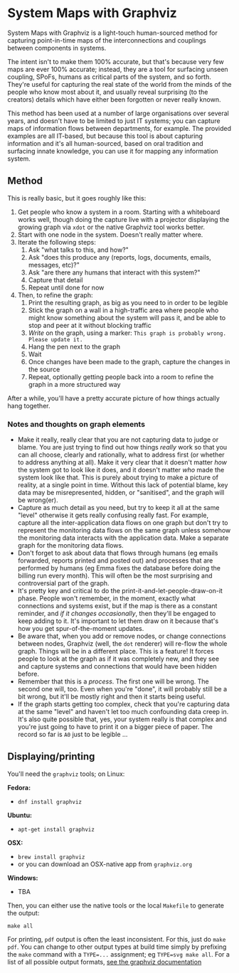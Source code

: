 # System Maps with Graphviz

System Maps with Graphviz is a light-touch human-sourced method for capturing point-in-time
maps of the interconnections and couplings between components in systems.

The intent isn't to make them 100% accurate, but that's because very few maps are ever
100% accurate; instead, they are a tool for surfacing unseen coupling, SPoFs, humans as
critical parts of the system, and so forth. They're useful for capturing the real state
of the world from the minds of the people who know most about it, and usually reveal
surprising (to the creators) details which have either been forgotten or never really
known.

This method has been used at a number of large organisations over several years, and doesn't
have to be limited to just IT systems; you can capture maps of information flows between
departments, for example. The provided examples are all IT-based, but because this tool
is about capturing information and it's all human-sourced, based on oral tradition and
surfacing innate knowledge, you can use it for mapping any information system.

## Method

This is really basic, but it goes roughly like this:

1. Get people who know a system in a room. Starting with a whiteboard works well, though
   doing the capture live with a projector displaying the growing graph via `xdot` or the
   native Graphviz tool works better.
1. Start with one node in the system. Doesn't really matter where.
1. Iterate the following steps:
    1. Ask "what talks to this, and how?"
    1. Ask "does this produce any (reports, logs, documents, emails, messages, etc)?"
    1. Ask "are there any humans that interact with this system?"
    1. Capture that detail
    1. Repeat until done for now
1. Then, to refine the graph:
    1. Print the resulting graph, as big as you need to in order to be legible
    1. Stick the graph on a wall in a high-traffic area where people who might know something
       about the system will pass it, and be able to stop and peer at it without blocking
       traffic
    1. _Write_ on the graph, using a marker: `This graph is probably wrong. Please update it.`
    1. Hang the pen next to the graph
    1. Wait
    1. Once changes have been made to the graph, capture the changes in the source
    1. Repeat, optionally getting people back into a room to refine the graph in a more
       structured way

After a while, you'll have a pretty accurate picture of how things actually hang together.

### Notes and thoughts on graph elements

* Make it really, really clear that you are not capturing data to judge or blame. You
  are just trying to find out how things _really_ work so that you can all choose,
  clearly and rationally, what to address first (or whether to address anything at all).
  Make it very clear that it doesn't matter _how_ the system got to look like it does,
  and it doesn't matter _who_ made the system look like that. This is purely about
  trying to make a picture of reality, at a single point in time. Without this lack
  of potential blame, key data may be misrepresented, hidden, or "sanitised", and
  the graph will be wrong(er).
* Capture as much detail as you need, but try to keep it all at the same "level" otherwise
  it gets really confusing really fast. For example, capture all the inter-application data
  flows on one graph but don't try to represent the monitoring data flows on the same graph
  unless somehow the monitoring data interacts with the application data. Make a separate
  graph for the monitoring data flows.
* Don't forget to ask about data that flows through humans (eg emails forwarded, reports printed
  and posted out) and processes that are performed by humans (eg Emma fixes the database
  before doing the billing run every month). This will often be the most surprising and
  controversial part of the graph.
* It's pretty key and critical to do the print-it-and-let-people-draw-on-it phase. People
  won't remember, in the moment, exactly what connections and systems exist, but if the
  map is there as a constant reminder, and _if it changes occasionally_, then they'll
  be engaged to keep adding to it. It's important to let them draw on it because that's
  how you get spur-of-the-moment updates.
* Be aware that, when you add or remove nodes, or change connections between nodes,
  Graphviz (well, the `dot` renderer) will re-flow the whole graph. Things will be in a
  different place. This is a feature! It forces people to look at the graph as if it was
  completely new, and they see and capture systems and connections that would have been
  hidden before.
* Remember that this is a _process_. The first one will be wrong. The second one will, too.
  Even when you're "done", it will probably still be a bit wrong, but it'll be mostly
  right and then it starts being useful.
* If the graph starts getting too complex, check that you're capturing data at the same
  "level" and haven't let too much confounding data creep in. It's also quite possible
  that, yes, your system really is that complex and you're just going to have to print
  it on a bigger piece of paper. The record so far is `A0` just to be legible ...

## Displaying/printing

You'll need the `graphviz` tools; on Linux:

**Fedora:**

* `dnf install graphviz`

**Ubuntu:**

* `apt-get install graphviz`

**OSX:**

* `brew install graphviz`
* or you can download an OSX-native app from `graphviz.org`

**Windows:**

* TBA

Then, you can either use the native tools or the local `Makefile` to generate the output:

`make all`

For printing, `pdf` output is often the least inconsistent. For this, just do `make pdf`.
You can change to other output types at build time simply by prefixing the `make` command
with a `TYPE=...` assignment; eg `TYPE=svg make all`.  For a list of all possible
output formats, [see the graphviz documentation](http://www.graphviz.org/doc/info/output.html)
